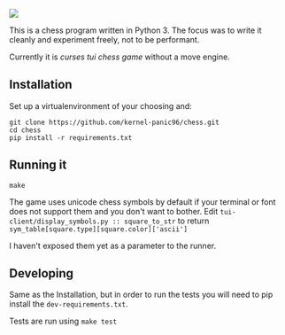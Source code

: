 ![](https://github.com/kernel-panic96/chess/workflows/Build/badge.svg)

This is a chess program written in Python 3.
The focus was to write it cleanly and experiment freely, not to be performant.

Currently it is *curses tui chess game* without a move engine.

## Installation

Set up a virtualenvironment of your choosing and:

```
git clone https://github.com/kernel-panic96/chess.git
cd chess
pip install -r requirements.txt
```

## Running it

```
make
```

The game uses unicode chess symbols by default
if your terminal or font does not support them and you don't want to bother.
Edit `tui-client/display_symbols.py :: square_to_str` to return `sym_table[square.type][square.color]['ascii']`

I haven't exposed them yet as a parameter to the runner.

## Developing

Same as the Installation, but in order to run the tests
you will need to pip install the `dev-requirements.txt`.

Tests are run using `make test`
